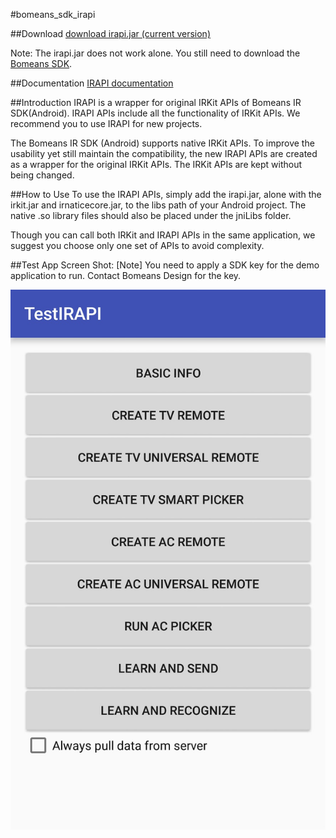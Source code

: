 #bomeans_sdk_irapi

##Download
[download irapi.jar (current version)](https://github.com/bomeans/bomeans_sdk_irapi/tree/master/irapi/release)

Note: The irapi.jar does not work alone. You still need to download the [Bomeans SDK](https://github.com/bomeans/bomeans_sdk_bin/tree/master/Android).

##Documentation
[IRAPI documentation](https://github.com/bomeans/bomeans_sdk_irapi/tree/master/irapi)

##Introduction
IRAPI is a wrapper for original IRKit APIs of Bomeans IR SDK(Android).
IRAPI APIs include all the functionality of IRKit APIs. We recommend you to use IRAPI for new projects.

The Bomeans IR SDK (Android) supports native IRKit APIs. To improve the usability yet still maintain the compatibility, the new IRAPI APIs are created as a wrapper for the original IRKit APIs. The IRKit APIs are kept without being changed.

##How to Use
To use the IRAPI APIs, simply add the irapi.jar, alone with the irkit.jar and irnaticecore.jar, to the libs path of your Android project. The native .so library files should also be placed under the jniLibs folder. 

Though you can call both IRKit and IRAPI APIs in the same application, we suggest you choose only one set of APIs to avoid complexity.

##Test App Screen Shot:
[Note] You need to apply a SDK key for the demo application to run. Contact Bomeans Design for the key.

![App Screenshot](/Screenshot_01.jpg?raw=true)
